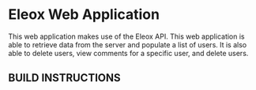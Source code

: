 # Eleox Web Application
This web application makes use of the Eleox API. This web application is able to retrieve data from the server and populate a list of users. It is also able to delete users, view comments for a specific user, and delete users.


## BUILD INSTRUCTIONS
